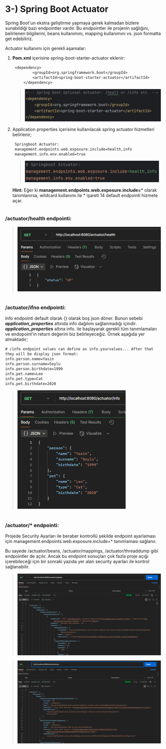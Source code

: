 # 3-) Spring Boot Actuator
Spring Boot'un ekstra geliştirme yapmaya gerek kalmadan bizlere sunabildiği bazı endpointler vardır. Bu endpointler ile projenin sağlığını, belirlenen bilgilerini, beans kullanımını, mapping kullanımını vs. json formatta get edebiliriz.

Actuator kullanımı için gerekli aşamalar:
1. **Pom.xml** içerisine spring-boot-starter-actuator eklenir:
   ```
   	<dependency>
			<groupId>org.springframework.boot</groupId>
			<artifactId>spring-boot-starter-actuator</artifactId>
		</dependency>
   ```
   >![](/attachment/Clipboard_2025-03-14-14-20-28.png)

2. Application properties içerisine kullanılacak spring actuator hizmetleri belirlenir;
   ```
    Springboot Actuator:
    management.endpoints.web.exposure.include=health,info
    management.info.env.enabled=true
   ```
   >![](/attachment/Clipboard_2025-03-14-14-22-45.png)

   **Hint:** Eğer ki **management.endpoints.web.exposure.include=*** olarak tanımlanırsa, wildcard kullanımı ile * işareti 14 default endpointi hizmete açar.  
#
### /actuator/health endpointi:
>![](/attachment/Clipboard_2025-03-14-14-33-09.png)
#
### /actuator/ifno endpointi:
Info endpointi default olarak {} olarak boş json döner. Bunun sebebi ***application_properties*** altında info dağılımı sağlanmadığı içindir.
***application_properties*** altına info. ile başlayarak gerekli tüm tanımlamaları ve endopoint'in return değerini biz belirleyeceğiz. Örnek aşağıda yer almaktadır;

```
# /info endpoint values can define as info.yourvalues... After that they will be display json format:
info.person.name=Yasin
info.person.surname=Soylu
info.person.birthdate=1999
info.pet.name=Leo
info.pet.type=Cat
info.pet.birthdate=2020
```

>![](/attachment/Clipboard_2025-03-14-14-29-48.png)
#
### /actuator/* endpointi:
Projede Security Ayarları ile beraber kontrollü şekilde endpoint ayarlaması için management.endpoints.web.exposure.include=* tanımlaması sağlanır.

Bu sayede /actuator/beans, /actuator/mappings, /actuator/threaddump gibi endpointler de açılır. Ancak bu endpoint sonuçları çok fazla proje açığı içerebileceği için bir sonraki yazıda yer alan security ayarları ile kontrol sağlanabilir.

>![](/attachment/Clipboard_2025-03-14-14-32-07.png)

>![](/attachment/Clipboard_2025-03-14-14-32-20.png)
